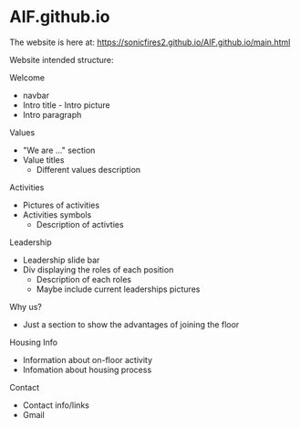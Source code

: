 # AIF.github.io

The website is here at: https://sonicfires2.github.io/AIF.github.io/main.html

Website intended structure:

Welcome
- navbar
- Intro title     - Intro picture
- Intro paragraph

Values
- "We are ..." section
- Value titles
  - Different values description

Activities
- Pictures of activities
- Activities symbols
  - Description of activties

Leadership
- Leadership slide bar
- Div displaying the roles of each position
  - Description of each roles
  - Maybe include current leaderships pictures

Why us?
- Just a section to show the advantages of joining the floor

Housing Info
- Information about on-floor activity 
- Infomation about housing process

Contact
- Contact info/links
- Gmail
